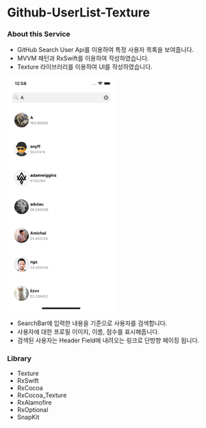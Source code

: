 # Github-UserList-Texture

### About this Service
- GitHub Search User Api를 이용하여 특정 사용자 목록을 보여줍니다.
- MVVM 패턴과 RxSwift를 이용하여 작성하였습니다.
- Texture 라이브러리를 이용하여 UI를 작성하였습니다.

<img width = 50% src = "Image/ScreenShot.png">

- SearchBar에 입력한 내용을 기준으로 사용자를 검색합니다.
- 사용자에 대한 프로필 이미지, 이름, 점수를 표시해줍니다.
- 검색된 사용자는 Header Field에 내려오는 링크로 단방향 페이징 됩니다.

### Library
- Texture
- RxSwift
- RxCocoa
- RxCocoa_Texture
- RxAlamofire
- RxOptional
- SnapKit

